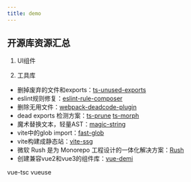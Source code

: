 ```yaml
---
title: demo
---
```


## 开源库资源汇总

1. UI组件

2. 工具库

* 删掉废弃的文件和exports：[ts-unused-exports](https://github.com/pzavolinsky/ts-unused-exports)
* eslint规则修复：[eslint-rule-composer](https://github.com/not-an-aardvark/eslint-rule-composer)
* 删除无用文件：[webpack-deadcode-plugin](https://github.com/MQuy/webpack-deadcode-plugin)
*  dead exports 检测方案：[ts-prune](https://github.com/nadeesha/ts-prune) [ts-morph](https://github.com/dsherret/ts-morph)
*  魔术替换文本，轻量AST：[magic-string](https://www.npmjs.com/package/magic-string)
*  vite中的glob import：[fast-glob](https://www.npmjs.com/package/fast-glob)
*  vite构建成静态站：[vite-ssg](https://github.com/antfu/vite-ssg)
*  微软 Rush 是为 Monorepo 工程设计的一体化解决方案：[Rush](https://rushjs.io/pages/intro/welcome/)
*  创建兼容vue2和vue3的组件库：[vue-demi](https://github.com/vueuse/vue-demi)

vue-tsc
vueuse

<base-Star></base-Star>
